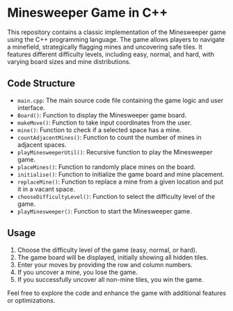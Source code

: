 # Minesweeper Game in C++
This repository contains a classic implementation of the Minesweeper game using the C++ programming language. The game allows players to navigate a minefield, strategically flagging mines and uncovering safe tiles. It features different difficulty levels, including easy, normal, and hard, with varying board sizes and mine distributions.


## Code Structure

- `main.cpp`: The main source code file containing the game logic and user interface.
- `Board()`: Function to display the Minesweeper game board.
- `makeMove()`: Function to take input coordinates from the user.
- `mine()`: Function to check if a selected space has a mine.
- `countAdjacentMines()`: Function to count the number of mines in adjacent spaces.
- `playMinesweeperUtil()`: Recursive function to play the Minesweeper game.
- `placeMines()`: Function to randomly place mines on the board.
- `initialise()`: Function to initialize the game board and mine placement.
- `replaceMine()`: Function to replace a mine from a given location and put it in a vacant space.
- `chooseDifficultyLevel()`: Function to select the difficulty level of the game.
- `playMinesweeper()`: Function to start the Minesweeper game.

## Usage

1. Choose the difficulty level of the game (easy, normal, or hard).
2. The game board will be displayed, initially showing all hidden tiles.
3. Enter your moves by providing the row and column numbers.
4. If you uncover a mine, you lose the game.
5. If you successfully uncover all non-mine tiles, you win the game.

Feel free to explore the code and enhance the game with additional features or optimizations.
